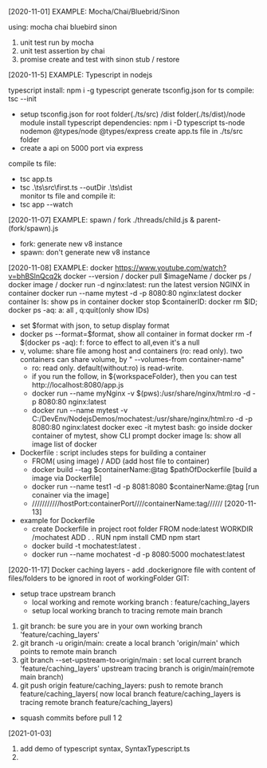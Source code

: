 [2020-11-01]
EXAMPLE: Mocha/Chai/Bluebrid/Sinon

using: mocha chai bluebird sinon
1. unit test run by mocha
2. unit test assertion by chai
3. promise create and test 
    with sinon stub / restore 

[2020-11-5]
EXAMPLE: Typescript in nodejs

typescript install: npm i -g typescript
generate tsconfig.json for ts compile: tsc --init
 - setup tsconfig.json for root folder(./ts/src) /dist folder(./ts/dist)/node module
install typescript dependencies: npm i -D typescript ts-node nodemon @types/node @types/express
create app.ts file in ./ts/src folder
 - create a api on 5000 port via express

compile ts file:
 - tsc app.ts
 - tsc .\ts\src\first.ts --outDir .\ts\dist\
monitor ts file and compile it: 
 - tsc app --watch

[2020-11-07]
EXAMPLE: spawn / fork
./threads/child.js & parent-(fork/spawn).js
- fork: generate new v8 instance
- spawn: don't generate new v8 instance

[2020-11-08]
EXAMPLE: docker 
https://www.youtube.com/watch?v=bhBSlnQcq2k
docker --version / docker pull $imageName / docker ps / docker image / 
docker run -d nginx:latest: run the latest version NGINX in container
docker run --name mytest -d -p 8080:80 nginx:latest
docker container ls: show ps in container
docker stop  $containerID: 
docker rm $ID;
docker ps -aq: a: all , q:quit(only show IDs)
  - set $format with json, to setup display format
  - docker ps --format=$format, show all container in format
docker rm -f $(docker ps -aq): f: force to effect to all,even it's a null
- v, volume: share file among host and containers (ro: read only). 
             two containers can share volume, by " --volumes-from container-name"
    - ro: read only. default(without:ro) is read-write.
    - if you run the follow, in ${workspaceFolder}, then you can test http://localhost:8080/app.js
    - docker run --name myNginx -v $(pws):/usr/share/nginx/html:ro -d -p 8080:80 nginx:latest
    - docker run --name mytest -v C:/DevEnv/NodejsDemos/mochatest:/usr/share/nginx/html:ro -d -p 8080:80 nginx:latest
docker exec -it mytest bash: go inside docker container of mytest, show CLI prompt
docker image ls: show all image list of docker
- Dockerfile : script includes steps for building a container
    - FROM( using image) / ADD (add host file to container)
    - docker build --tag $containerName:@tag $pathOfDockerfile  [build a image via Dockerfile]
    - docker run --name test1 -d -p 8081:8080 $containerName:@tag      [run conainer via the image]
    - ///////////hostPort:containerPort////containerName:tag//////
[2020-11-13]
- example for Dockerfile
    - create Dockerfile in project root folder
       FROM node:latest
        WORKDIR /mochatest
        ADD . .
        RUN npm install
        CMD npm start
    - docker build -t mochatest:latest .
    - docker run --name mochatest -d -p 8080:5000 mochatest:latest


[2020-11-17]
Docker
    caching layers
    - add .dockerignore file with content of files/folders to be ignored in root of workingFolder
GIT: 
- setup trace upstream branch
    - local working and remote working branch : feature/caching_layers
    - setup local working branch to tracing remote main branch
1. git branch: be sure you are in your own working branch 'feature/caching_layers'
2. git branch -u origin/main: create a local branch 'origin/main' which points to remote main branch
3. git branch --set-upstream-to=origin/main : set local current branch 'feature/caching_layers' upstream tracing branch is origin/main(remote main branch)
4. git push origin feature/caching_layers: push to remote branch feature/caching_layers( now local branch feature/caching_layers is tracing remote branch feature/caching_layers)
- squash commits before pull 1 2

[2021-01-03]
1. add demo of typescript syntax, SyntaxTypescript.ts
2. 